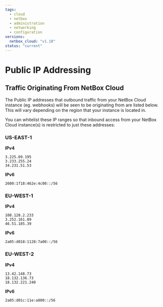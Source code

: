 ```yaml
---
tags:
  - cloud
  - netbox
  - administration
  - networking
  - configuration
versions:
  netbox_cloud: "v1.10"
status: "current"
---
```


# Public IP Addressing

## Traffic Originating From NetBox Cloud

The Public IP addresses that outbound traffic from your NetBox Cloud instance (eg. webhooks) will be seen to be originating from are listed below. This will vary depending on the region that your instance is located in.   

You can whitelist these IP ranges so that inbound access from your NetBox Cloud instance(s) is restricted to just these addresses: 

### US-EAST-1

**IPv4**
```
3.225.69.195
3.233.255.24
34.231.51.53
```

**IPv6**
```
2600:1f18:462e:4c00::/56
```
### EU-WEST-1

**IPv4**
```
108.128.2.233
3.252.161.89
46.51.185.39
```

**IPv6**

```
2a05:d018:1128:7a00::/56
```

### EU-WEST-2

**IPv4**
```
13.42.148.73
18.132.136.73
18.132.221.240
```

**IPv6**
```
2a05:d01c:11e:a800::/56
```

